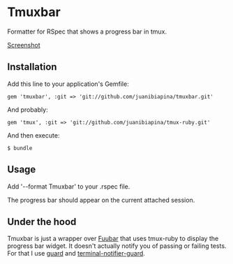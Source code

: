 # Tmuxbar

Formatter for RSpec that shows a progress bar in tmux.

[Screenshot](https://github.com/juanibiapina/tmuxbar/raw/master/screnshots/progress-bar.png)

## Installation

Add this line to your application's Gemfile:

    gem 'tmuxbar', :git => 'git://github.com/juanibiapina/tmuxbar.git'

And probably:

    gem 'tmux', :git => 'git://github.com/juanibiapina/tmux-ruby.git'

And then execute:

    $ bundle

## Usage

Add '--format Tmuxbar' to your .rspec file.

The progress bar should appear on the current attached session.

## Under the hood

Tmuxbar is just a wrapper over [Fuubar](https://github.com/jeffkreeftmeijer/fuubar) that uses tmux-ruby to display the progress bar widget. It doesn't actually notify you of passing or failing tests. For that I use [guard](https://github.com/guard/guard) and [terminal-notifier-guard](https://github.com/Springest/terminal-notifier-guard).
